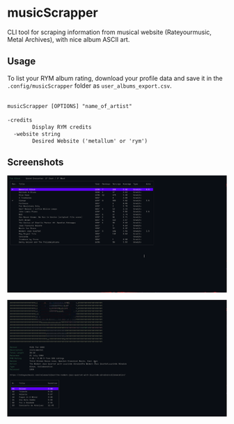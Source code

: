 # musicScrapper

CLI tool for scraping information from musical website (Rateyourmusic, Metal
Archives), with nice album ASCII art.

## Usage

To list your RYM album rating, download your profile data and save it in the
`.config/musicScrapper` folder as `user_albums_export.csv`.

```shell

musicScrapper [OPTIONS] "name_of_artist"

-credits
        Display RYM credits
  -website string
        Desired Website ('metallum' or 'rym')
```

## Screenshots

![1](./images/1688463493.png)

![2](./images/1688464348.png)
